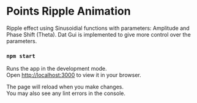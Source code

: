 # Points Ripple Animation

Ripple effect using Sinusoidial functions with parameters: Amplitude and Phase Shift (Theta). Dat Gui is implemented to give more control over the parameters.

### `npm start`

Runs the app in the development mode.\
Open [http://localhost:3000](http://localhost:3000) to view it in your browser.

The page will reload when you make changes.\
You may also see any lint errors in the console.
